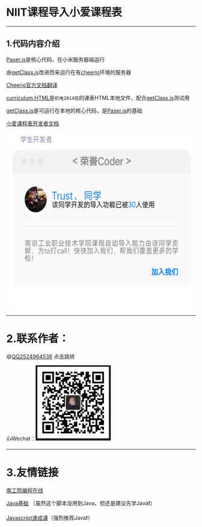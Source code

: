 # NIIT课程导入小爱课程表
____
1.代码内容介绍  
------
[Paser.js](/NIIT_getCourse/Paser.js)是核心代码，在小米服务器端运行<br>
  
由[getClass.js](/NIIT_getCoursegetClass.js)改进而来运行在有[cheerio](https://cheerio.js.org/)环境的服务器<br>
  
[Cheerio官方文档翻译](https://juejin.cn/post/6844904135767097352#heading-37 "悬停显示")<br>
  
[curriculum.HTML](/NIIT_getCourse/curriculum.HTML)是`机电2014班`的课表HTML本地文件，配合[getClass.js](/NIIT_getCoursegetClass.js)测试用<br>
  
[getClass.js](/NIIT_getCoursegetClass.js)是可运行在本地的核心代码，是[Paser.js](/NIIT_getCourse/Paser.js)的基础<br>
  
[小爱课程表开发者文档](https://ldtu0m3md0.feishu.cn/docs/doccnhZPl8KnswEthRXUz8ivnhb#)<br>  
  
<img src="/pic/IMG_20210909_231826.jpg" width="600" height="470" alt="ME"/><br/>
***
# 2.联系作者：<br>

:smile:[QQ2524964538](http://wpa.qq.com/msgrd?v=3&uin=2524964538&site=qq&menu=yes<br>) 点击跳转
  
:+1:Wechat：<img src="/pic/Screenshot_2021_0910_000914.png" width="200" height="200" alt="ME"/><br/>
_____
# 3.友情链接
[南工院编程在线](http://niit.codehouse.cc/)
  
[Java基础](https://www.bilibili.com/video/BV15W411R7nS) （虽然这个脚本没用到Java，但还是建议先学Java:exclamation:）

[Javascript速成课](https://www.bilibili.com/video/BV1jE411T7ya)（强烈推荐Java:exclamation:）
    
  
